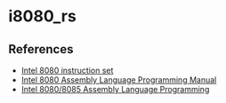 # i8080_rs

## References
- [Intel 8080 instruction set](https://pastraiser.com/cpu/i8080/i8080_opcodes.html])
- [Intel 8080 Assembly Language Programming Manual](https://altairclone.com/downloads/manuals/8080%20Programmers%20Manual.pdf)
- [Intel 8080/8085 Assembly Language Programming](https://www.tramm.li/i8080/Intel%208080-8085%20Assembly%20Language%20Programming%201977%20Intel.pdf)
